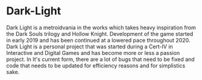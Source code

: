 # Dark-Light
Dark Light is a metroidvania in the works which takes heavy inspiration from the Dark Souls trilogy and Hollow Knight. Development of the game started in early 2019 and has been continued at a lowered pace throughout 2020. Dark Light is a personal project that was started during a Cert-IV in Interactive and Digital Games and has become more or less a passion project. In It's current form, there are a lot of bugs that need to be fixed and code that needs to be updated for efficiency reasons and for simplistics sake.
